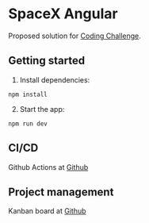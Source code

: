 # SpaceX Angular

Proposed solution for [Coding Challenge](https://github.com/knutvalen/coding-challenge-web).

## Getting started

1. Install dependencies:

```shell
npm install
```

2. Start the app:

```shell
npm run dev
```

## CI/CD

Github Actions at [Github](https://github.com/knutvalen/SpaceX-Angular/actions)

## Project management

Kanban board at [Github](https://github.com/users/knutvalen/projects/1)
